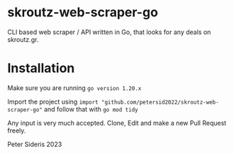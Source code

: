 # skroutz-web-scraper-go
 CLI based web scraper / API written in Go, that looks for any deals on skroutz.gr.

# Installation 
Make sure you are running ```go version 1.20.x```

Import the project using ```import "github.com/petersid2022/skroutz-web-scraper-go"``` and follow that with ```go mod tidy```

Any input is very much accepted. Clone, Edit and make a new Pull Request freely. 

Peter Sideris 2023
